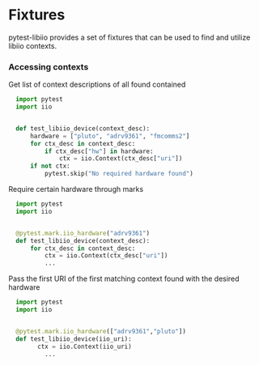 # Fixtures

pytest-libiio provides a set of fixtures that can be used to find and utilize libiio contexts.

### Accessing contexts

Get list of context descriptions of all found contained

``` python
  import pytest
  import iio


  def test_libiio_device(context_desc):
      hardware = ["pluto", "adrv9361", "fmcomms2"]
      for ctx_desc in context_desc:
          if ctx_desc["hw"] in hardware:
              ctx = iio.Context(ctx_desc["uri"])
      if not ctx:
          pytest.skip("No required hardware found")
```


Require certain hardware through marks

``` python
  import pytest
  import iio


  @pytest.mark.iio_hardware("adrv9361")
  def test_libiio_device(context_desc):
      for ctx_desc in context_desc:
          ctx = iio.Context(ctx_desc["uri"])
          ...
```


Pass the first URI of the first matching context found with the desired hardware

``` python
  import pytest
  import iio


  @pytest.mark.iio_hardware(["adrv9361","pluto"])
  def test_libiio_device(iio_uri):
        ctx = iio.Context(iio_uri)
          ...
```
